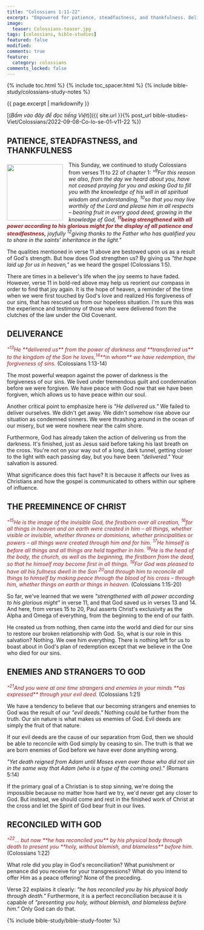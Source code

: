 ```yaml
---
title: "Colossians 1:11-22"
excerpt: "Empowered for patience, steadfastness, and thankfulness. Delivered from darkness. Christ's preeminence. Enemy of God. Reconciled with God."
image:
  teaser: Colossians-teaser.jpg
tags: [colossians, bible-studies]
featured: false
modified:
comments: true
feature:
  category: colossians
comments_locked: false
---
```


{% include toc.html %}
{% include toc_spacer.html %}
{% include bible-study/colossians-study-notes %}

{{ page.excerpt | markdownify }}

[(<em>Bấm vào đây để đọc tiếng Việt</em>)]({{ site.url }}{% post_url bible-studies-Viet/Colossians/2022-09-08-Co-lo-se-01-v11-22 %})

## PATIENCE, STEADFASTNESS, and THANKFULNESS

<div>
<p>
<img alt src="{{ site.url }}/assets/images/Colossians-teaser.jpg" style="border: 0px none; margin: 7px 15px 0px 0px; max-width: 100%; height: 148px; padding: 0px; float: left;">
This Sunday, we continued to study Colossians from verses 11 to 22 of chapter 1: 
<i>"<sup>9</sup>For this reason we also, from the day we heard about you, have not ceased praying for you and asking God to fill you with the knowledge of his will in all spiritual wisdom and understanding, <sup>10</sup>so that you may live worthily of the Lord and please him in all respects – bearing fruit in every good deed, growing in the knowledge of God, <strong><span style="color: rgb(159, 29, 33);"><sup>11</sup>being strengthened with all power according to his glorious might for the display of all patience and steadfastness,</span></strong> joyfully <sup>12</sup>giving thanks to the Father who has qualified you to share in the saints’ inheritance in the light."</i>
</p>
</div>

The qualities mentioned in verse 11 above are bestowed upon us as a result of God's strength. But how does God strengthen us? By giving us *"the hope laid up for us in heaven,"* as we heard the gospel (Colossians 1:5).

There are times in a believer's life when the joy seems to have faded.  However, verse 11 in bold-red above may help us reorient our compass in order to find that joy again. It is the hope of heaven, a reminder of the time when we were first touched by God's love and realized His forgiveness of our sins, that has rescued us from our hopeless situation. I'm sure this was the experience and testimony of those who were delivered from the clutches of the law under the Old Covenant.

## DELIVERANCE

<span style="color: rgb(159, 29, 33);">
<i>"<sup>13</sup>He **delivered us** from the power of darkness and **transferred us** to the kingdom of the Son he loves,<sup>14</sup>**in whom** we have redemption, the forgiveness of sins.</i></span> (Colossians 1:13-14)

The most powerful weapon against the power of darkness is the forgiveness of our sins. We lived under tremendous guilt and condemnation before we were forgiven. We have peace with God now that we have been forgiven, which allows us to have peace within our soul.

Another critical point to emphasize here is *"He delivered us."* We failed to deliver ourselves. We didn't get away. We didn't somehow rise above our situation as condemned sinners. We were thrashing around in the ocean of our misery, but we were nowhere near the calm shore.

Furthermore, God has already taken the action of delivering us from the darkness. It's finished, just as Jesus said before taking his last breath on the cross. You're not on your way out of a long, dark tunnel, getting closer to the light with each passing day, but you have been *"delivered."* Your salvation is assured.

What significance does this fact have? It is because it affects our lives as Christians and how the gospel is communicated to others within our sphere of influence.

## THE PREEMINENCE OF CHRIST

<span style="color: rgb(159, 29, 33);">
<i>"<sup>15</sup>He is the image of the invisible God, the firstborn over all creation, <sup>16</sup>for all things in heaven and on earth were created in him – all things, whether visible or invisible, whether thrones or dominions, whether principalities or powers – all things were created through him and for him. <sup>17</sup>He himself is before all things and all things are held together in him. <sup>18</sup>He is the head of the body, the church, as well as the beginning, the firstborn from the dead, so that he himself may become first in all things. <sup>19</sup>For God was pleased to have all his fullness dwell in the Son <sup>20</sup>and through him to reconcile all things to himself by making peace through the blood of his cross – through him, whether things on earth or things in heaven.</i></span> (Colossians 1:15-20)

So far, we've learned that we were *"strengthened with all power according to his glorious might"*  in verse 11, and that God saved us in verses 13 and 14. And here, from verses 15 to 20, Paul asserts Christ's exclusivity as the Alpha and Omega of everything, from the beginning to the end of our faith.

He created us from nothing, then came into the world and died for our sins to restore our broken relationship with God. So, what is our role in this salvation? Nothing. We owe him everything. There is nothing left for us to boast about in God's plan of redemption except that we believe in the One who died for our sins.

## ENEMIES AND STRANGERS TO GOD

<span style="color: rgb(159, 29, 33);">
<i>"<sup>21</sup>And you were at one time strangers and enemies in your minds **as expressed** through your evil deed.</i></span> (Colossians 1:21)

We have a tendency to believe that our becoming strangers and enemies to God was the result of our *"evil deeds."*  Nothing could be further from the truth. Our sin nature is what makes us enemies of God. Evil deeds are simply the fruit of that nature.

If our evil deeds are the cause of our separation from God, then we should be able to reconcile with God simply by ceasing to sin. The truth is that we are born enemies of God before we have ever done anything wrong.

*"Yet death reigned from Adam until Moses even over those who did not sin in the same way that Adam (who is a type of the coming one)."* (Romans 5:14)

If the primary goal of a Christian is to stop sinning, we're doing the impossible because no matter how hard we try, we'd never get any closer to God. But instead, we should come and rest in the finished work of Christ at the cross and let the Spirit of God bear fruit in our lives.

## RECONCILED WITH GOD

<span style="color: rgb(159, 29, 33);">
<i>"<sup>22</sup>... but now **he has reconciled you** by his physical body through death to present you **holy, without blemish, and blameless** before him.</i></span> (Colossians 1:22)

What role did you play in God's reconciliation? What punishment or penance did you receive for your transgressions? What do you intend to offer Him as a peace offering? None of the preceding.

Verse 22 explains it clearly: *"he has reconciled you by his physical body through death."* Furthermore, it is a perfect reconciliation because it is capable of *"presenting you holy, without blemish, and blameless before him."* Only God can do that.

{% include bible-study/bible-study-footer %}

